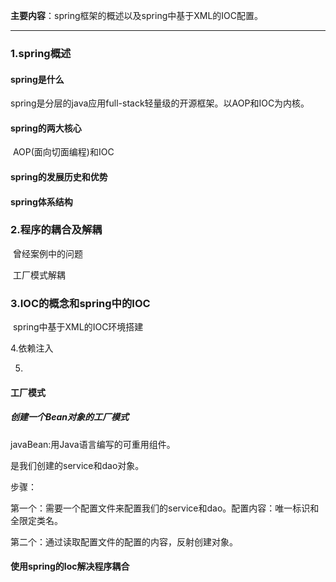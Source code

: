 **主要内容**：spring框架的概述以及spring中基于XML的IOC配置。

****

### 1.spring概述

#### 	spring是什么

​			spring是分层的java应用full-stack轻量级的开源框架。以AOP和IOC为内核。

#### 	spring的两大核心

​		AOP(面向切面编程)和IOC

#### 	spring的发展历史和优势

#### 	spring体系结构



### 2.程序的耦合及解耦

​	曾经案例中的问题

​	工厂模式解耦

### 3.IOC的概念和spring中的IOC

​	spring中基于XML的IOC环境搭建

4.依赖注入

5.

#### 工厂模式

##### 创建一个Bean对象的工厂模式

javaBean:用Java语言编写的可重用组件。

是我们创建的service和dao对象。

步骤：

第一个：需要一个配置文件来配置我们的service和dao。配置内容：唯一标识和全限定类名。

第二个：通过读取配置文件的配置的内容，反射创建对象。

#### 使用spring的Ioc解决程序耦合